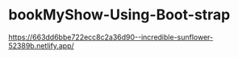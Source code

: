 # bookMyShow-Using-Boot-strap
https://663dd6bbe722ecc8c2a36d90--incredible-sunflower-52389b.netlify.app/
